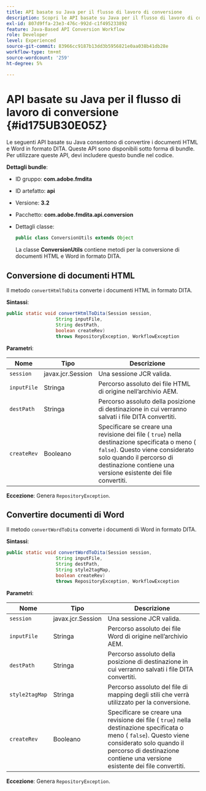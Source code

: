 ```yaml
---
title: API basate su Java per il flusso di lavoro di conversione
description: Scopri le API basate su Java per il flusso di lavoro di conversione
exl-id: 807d9ffa-23e3-476c-992d-c1f495233892
feature: Java-Based API Conversion Workflow
role: Developer
level: Experienced
source-git-commit: 83966cc9187b13dd3b5956821e0aa038b41db28e
workflow-type: tm+mt
source-wordcount: '259'
ht-degree: 5%

---
```


# API basate su Java per il flusso di lavoro di conversione {#id175UB30E05Z}

Le seguenti API basate su Java consentono di convertire i documenti HTML e Word in formato DITA. Queste API sono disponibili sotto forma di bundle. Per utilizzare queste API, devi includere questo bundle nel codice.

**Dettagli bundle**:

- ID gruppo: **com.adobe.fmdita**

- ID artefatto: **api**

- Versione: **3.2**

- Pacchetto: **com.adobe.fmdita.api.conversion**

- Dettagli classe:

  ```JAVA
  public class ConversionUtils extends Object
  ```

  La classe **ConversionUtils** contiene metodi per la conversione di documenti HTML e Word in formato DITA.


## Conversione di documenti HTML

Il metodo `convertHtmlToDita` converte i documenti HTML in formato DITA.

**Sintassi**:

```JAVA
public static void convertHtmlToDita(Session session, 
                  String inputFile, 
                  String destPath, 
                  boolean createRev) 
                  throws RepositoryException, WorkflowException
```

**Parametri**:

| Nome | Tipo | Descrizione |
|----|----|-----------|
| `session` | javax.jcr.Session | Una sessione JCR valida. |
| `inputFile` | Stringa | Percorso assoluto dei file HTML di origine nell’archivio AEM. |
| `destPath` | Stringa | Percorso assoluto della posizione di destinazione in cui verranno salvati i file DITA convertiti. |
| `createRev` | Booleano | Specificare se creare una revisione dei file \( `true`\) nella destinazione specificata o meno \( `false`\). Questo viene considerato solo quando il percorso di destinazione contiene una versione esistente dei file convertiti. |

**Eccezione**:
Genera `RepositoryException`.

## Convertire documenti di Word

Il metodo ``convertWordToDita`` converte i documenti di Word in formato DITA.

**Sintassi**:

```JAVA
public static void convertWordToDita(Session session, 
                  String inputFile,
                  String destPath, 
                  String style2tagMap, 
                  boolean createRev) 
                  throws RepositoryException, WorkflowException
```

**Parametri**:

| Nome | Tipo | Descrizione |
|----|----|-----------|
| `session` | javax.jcr.Session | Una sessione JCR valida. |
| `inputFile` | Stringa | Percorso assoluto dei file Word di origine nell’archivio AEM. |
| `destPath` | Stringa | Percorso assoluto della posizione di destinazione in cui verranno salvati i file DITA convertiti. |
| `style2tagMap` | Stringa | Percorso assoluto del file di mapping degli stili che verrà utilizzato per la conversione. |
| `createRev` | Booleano | Specificare se creare una revisione dei file \( `true`\) nella destinazione specificata o meno \( `false`\). Questo viene considerato solo quando il percorso di destinazione contiene una versione esistente dei file convertiti. |

**Eccezione**:
Genera `RepositoryException`.
